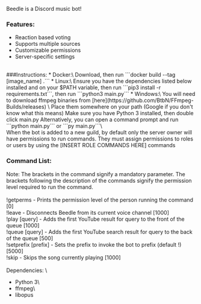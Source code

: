 Beedle is a Discord music bot!

### Features: 
* Reaction based voting
* Supports multiple sources
* Customizable permissions
* Server-specific settings
<br> 
###Instructions:
  * Docker:\
Download, then run ```docker build --tag [image_name] .```
  * Linux:\
Ensure you have the dependencies listed below installed and on your $PATH variable, then run ```pip3 install -r requirements.txt```, then run ```python3 main.py```
  * Windows:\
You will need to download ffmpeg binaries from [here](https://github.com/BtbN/FFmpeg-Builds/releases) \
Place them somewhere on your path (Google if you don't know what this means)
Make sure you have Python 3 installed, then double click main.py 
Alternatively, you can open a command prompt and run ```python main.py``` or ```py main.py```\
<br>
When the bot is added to a new guild, by default only the server owner will have permissions to run commands. They must assign permissions to roles or users by using the [INSERT ROLE COMMANDS HERE] commands 

### Command List:
Note: The brackets in the command signify a mandatory parameter. The brackets following the description of the commands signify the permission level required to run the command.\
<br>
!getperms - Prints the permission level of the person running the command [0]\
!leave - Disconnects Beedle from its current voice channel [1000]\
!play [query] - Adds the first YouTube result for query to the front of the queue [1000]\
!queue [query] - Adds the first YouTube search result for query to the back of the queue [500]\
!setprefix [prefix] - Sets the prefix to invoke the bot to prefix (default !) [5000]\
!skip - Skips the song currently playing [1000]\
<br>
Dependencies: \
* Python 3\
* ffmpeg\
* libopus

